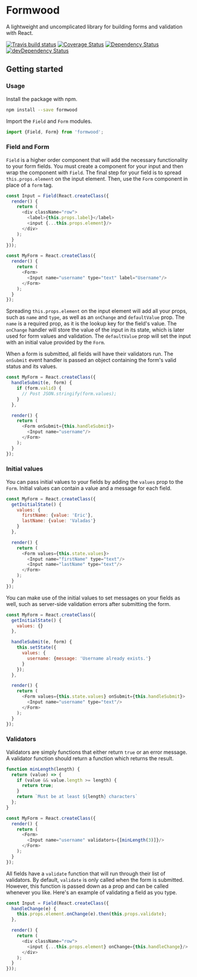# Formwood

A lightweight and uncomplicated library for building forms and validation with React.

[![Travis build status](http://img.shields.io/travis/ericvaladas/formwood.svg)](https://travis-ci.org/ericvaladas/formwood)
[![Coverage Status](https://coveralls.io/repos/github/ericvaladas/formwood/badge.svg?branch=master)](https://coveralls.io/github/ericvaladas/formwood?branch=master)
[![Dependency Status](https://david-dm.org/ericvaladas/formwood.svg)](https://david-dm.org/jmeas/i18n-list-generator.js)
[![devDependency Status](https://david-dm.org/ericvaladas/formwood/dev-status.svg)](https://david-dm.org/ericvaladas/formwood#info=devDependencies)


## Getting started

### Usage
Install the package with npm.
```sh
npm install --save formwood
```

Import the `Field` and `Form` modules.
```js
import {Field, Form} from 'formwood';
```

### Field and Form
`Field` is a higher order component that will add the necessary functionality to your form fields. You must create a component for your input and then wrap the component with `Field`. The final step for your field is to spread `this.props.element` on the input element. Then, use the `Form` component in place of a `form` tag.

```js
const Input = Field(React.createClass({
  render() {
    return (
      <div className="row">
        <label>{this.props.label}</label>
        <input {...this.props.element}/>
      </div>
    );
  }
}));

const MyForm = React.createClass({
  render() {
    return (
      <Form>
        <Input name="username" type="text" label="Username"/>
      </Form>
    );
  }
});
```
Spreading `this.props.element` on the input element will add all your props, such as `name` and `type`, as well as an `onChange` and `defaultValue` prop. The `name` is a required prop, as it is the lookup key for the field's value. The `onChange` handler will store the value of the input in its state, which is later used for form values and validation. The `defaultValue` prop will set the input with an initial value provided by the `Form`.

When a form is submitted, all fields will have their validators run. The `onSubmit` event handler is passed an object containing the form's valid status and its values.
```js
const MyForm = React.createClass({
  handleSubmit(e, form) {
    if (form.valid) {
      // Post JSON.stringify(form.values);
    }
  },

  render() {
    return (
      <Form onSubmit={this.handleSubmit}>
        <Input name="username"/>
      </Form>
    );
  }
});
```

### Initial values
You can pass initial values to your fields by adding the `values` prop to the `Form`. Initial values can contain a value and a message for each field.
```js
const MyForm = React.createClass({
  getInitialState() {
    values: {
      firstName: {value: 'Eric'},
      lastName: {value: 'Valadas'}
    }
  },

  render() {
    return (
      <Form values={this.state.values}>
        <Input name="firstName" type="text"/>
        <Input name="lastName" type="text"/>
      </Form>
    );
  }
});
```

You can make use of the initial values to set messages on your fields as well, such as server-side validation errors after submitting the form.
```js
const MyForm = React.createClass({
  getInitialState() {
    values: {}
  },

  handleSubmit(e, form) {
    this.setState({
      values: {
        username: {message: 'Username already exists.'}
      }
    });
  },

  render() {
    return (
      <Form values={this.state.values} onSubmit={this.handleSubmit}>
        <Input name="username" type="text"/>
      </Form>
    );
  }
});
```

### Validators
Validators are simply functions that either return `true` or an error message. A validator function should return a function which returns the result.
```js
function minLength(length) {
  return (value) => {
    if (value && value.length >= length) {
      return true;
    }
    return `Must be at least ${length} characters`
  };
}

const MyForm = React.createClass({
  render() {
    return (
      <Form>
        <Input name="username" validators={[minLength(3)]}/>
      </Form>
    );
  }
});
```

All fields have a `validate` function that will run through their list of validators. By default, `validate` is only called when the form is submitted. However, this function is passed down as a prop and can be called whenever you like. Here's an example of validating a field as you type.
```js
const Input = Field(React.createClass({
  handleChange(e) {
    this.props.element.onChange(e).then(this.props.validate);
  },

  render() {
    return (
      <div className="row">
        <input {...this.props.element} onChange={this.handleChange}/>
      </div>
    );
  }
}));
```
